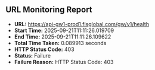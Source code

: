 ## URL Monitoring Report

- **URL:** https://api-gw1-prod1.fisglobal.com/gw/v1/health
- **Start Time:** 2025-09-21T11:11:26.019709
- **End Time:** 2025-09-21T11:11:26.109622
- **Total Time Taken:** 0.089913 seconds
- **HTTP Status Code:** 403
- **Status:** Failure
- **Failure Reason:** HTTP Status Code: 403

